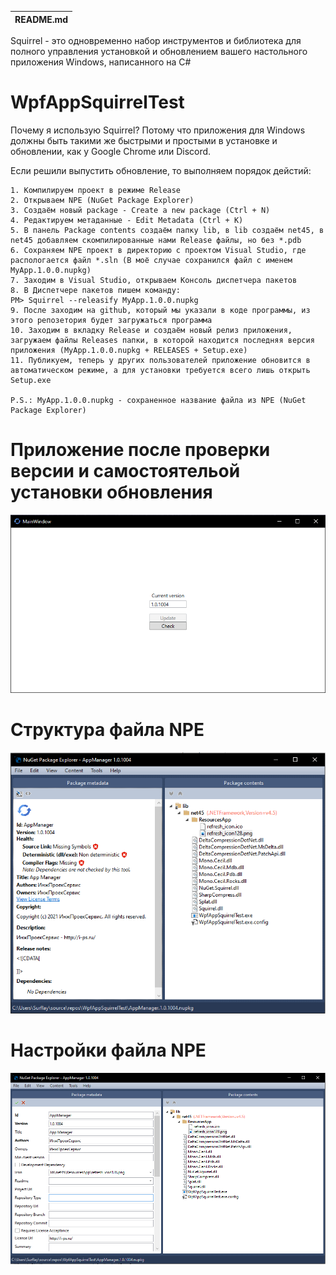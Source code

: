 | README.md |
|:---|

Squirrel - это одновременно набор инструментов и библиотека для полного управления установкой и обновлением вашего настольного приложения Windows, написанного на C#

# WpfAppSquirrelTest

Почему я использую Squirrel?
Потому что приложения для Windows должны быть такими же быстрыми и простыми в установке и обновлении, как у Google Chrome или Discord.

Если решили выпустить обновление, то выполняем порядок дейстий:

	1. Компилируем проект в режиме Release
	2. Открываем NPE (NuGet Package Explorer)
	3. Создаём новый package - Create a new package (Ctrl + N)
	4. Редактируем метаданные - Edit Metadata (Ctrl + K)
	5. В панель Package contents создаём папку lib, в lib создаём net45, в net45 добавляем скомпилированные нами Release файлы, но без *.pdb
	6. Сохраняем NPE проект в директорию с проектом Visual Studio, где распологается файл *.sln (В моё случае сохранился файл с именем MyApp.1.0.0.nupkg)
	7. Заходим в Visual Studio, открываем Консоль диспетчера пакетов
	8. В Диспетчере пакетов пишем команду:
	PM> Squirrel --releasify MyApp.1.0.0.nupkg
	9. После заходим на github, который мы указали в коде программы, из этого репозетория будет загружаться программа
	10. Заходим в вкладку Release и создаём новый релиз приложения, загружаем файлы Releases папки, в которой находится последняя версия приложения (MyApp.1.0.0.nupkg + RELEASES + Setup.exe)
	11. Публикуем, теперь у других пользователей приложение обновится в автоматическом режиме, а для установки требуется всего лишь открыть Setup.exe

	P.S.: MyApp.1.0.0.nupkg - сохраненное название файла из NPE (NuGet Package Explorer)

# Приложение после проверки версии и самостоятельой установки обновления 

![](Docs/App_exmp.png)

# Структура файла NPE 

![](Docs/NPE_front.png)

# Настройки файла NPE 

![](Docs/NPE_settings.png)

